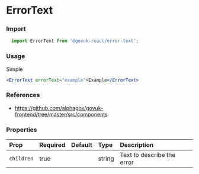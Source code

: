 ErrorText
=========

### Import
```js
  import ErrorText from '@govuk-react/error-text';
```
<!-- STORY -->

### Usage

Simple
```jsx
<ErrorText errorText="example">Example</ErrorText>
```

### References
- https://github.com/alphagov/govuk-frontend/tree/master/src/components

### Properties
Prop | Required | Default | Type | Description
:--- | :------- | :------ | :--- | :----------
 `children` | true |  | string | Text to describe the error


